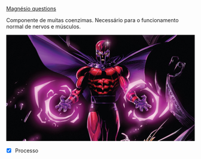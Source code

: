 [Magnésio questions](Magn%C3%A9sio%20questions.md)

Componente de muitas coenzimas. Necessário para o funcionamento
normal de nervos e músculos.

![](Imagens/Pasted%20image%2020201125173849.png)

- [x] Processo 
